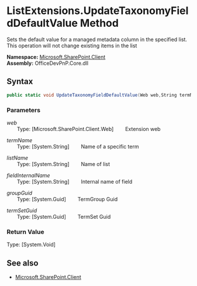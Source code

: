 # ListExtensions.UpdateTaxonomyFieldDefaultValue Method  
Sets the default value for a managed metadata column in the specified list. This operation will not change existing items in the list  

**Namespace:** [Microsoft.SharePoint.Client](Microsoft.SharePoint.Client.md)  
**Assembly:** OfficeDevPnP.Core.dll  
## Syntax
```C#
public static void UpdateTaxonomyFieldDefaultValue(Web web,String termName,String listName,String fieldInternalName,Guid groupGuid,Guid termSetGuid)
```
### Parameters
*web*  
&emsp;&emsp;Type: [Microsoft.SharePoint.Client.Web] 
&emsp;&emsp;Extension web  
  
*termName*  
&emsp;&emsp;Type: [System.String] 
&emsp;&emsp;Name of a specific term  
  
*listName*  
&emsp;&emsp;Type: [System.String] 
&emsp;&emsp;Name of list  
  
*fieldInternalName*  
&emsp;&emsp;Type: [System.String] 
&emsp;&emsp;Internal name of field  
  
*groupGuid*  
&emsp;&emsp;Type: [System.Guid] 
&emsp;&emsp;TermGroup Guid  
  
*termSetGuid*  
&emsp;&emsp;Type: [System.Guid] 
&emsp;&emsp;TermSet Guid  
  
### Return Value
Type: [System.Void]  

## See also
- [Microsoft.SharePoint.Client](Microsoft.SharePoint.Client.md)
